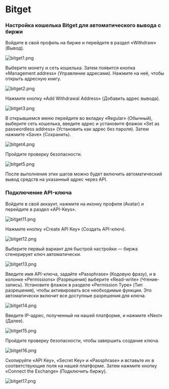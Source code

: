 # Bitget

### Настройка кошелька Bitget для автоматического вывода с биржи

Войдите в свой профиль на бирже и перейдите в раздел «Withdraw» (Вывод).

![bitget1.png](../../assets/images/exchanges/bitget/bitget1.png)

Выберите монету и сеть кошелька. Затем появится кнопка «Management address» (Управление адресами). Нажмите на неё, чтобы открыть адресную книгу.

![bitget2.png](../../assets/images/exchanges/bitget/bitget2.png)

Нажмите кнопку «Add Withdrawal Address» (Добавить адрес вывода).

![bitget3.png](../../assets/images/exchanges/bitget/bitget3.png)

В открывшемся меню перейдите во вкладку «Regular» (Обычный), выберите сеть кошелька, введите адрес и установите флажок «Set as passwordless address» (Установить как адрес без пароля). Затем нажмите «Save» (Сохранить).

![bitget4.png](../../assets/images/exchanges/bitget/bitget4.png)

Пройдите проверку безопасности.

![bitget5.png](../../assets/images/exchanges/bitget/bitget5.png)

После выполнения этих шагов можно будет включить автоматический вывод средств на указанный адрес через API.

### Подключение API-ключа

Войдите в свой аккаунт, нажмите на иконку профиля (Avatar) и перейдите в раздел «API-Keys».

![bitget11.png](../../assets/images/exchanges/bitget/bitget11.png)

Нажмите кнопку «Create API Key» (Создать API-ключ).

![bitget12.png](../../assets/images/exchanges/bitget/bitget12.png)

Выберите первый вариант для быстрой настройки — биржа сгенерирует ключ автоматически.

![bitget13.png](../../assets/images/exchanges/bitget/bitget13.png)

Введите имя API-ключа, задайте «Passphrase» (Кодовую фразу), и в колонке «Permissions» (Разрешения) выберите «Read-write» (Чтение-запись). Установите флажок в разделе «Permission Type» (Тип разрешения), чтобы активировать все необходимые функции. Это автоматически включит все доступные разрешения для ключа.

![bitget14.png](../../assets/images/exchanges/bitget/bitget14.png)

Введите IP-адрес, полученный на нашей платформе, и нажмите «Next» (Далее).

![bitget15.png](../../assets/images/exchanges/bitget/bitget15.png)

Пройдите проверку безопасности, чтобы завершить создание ключа.

![bitget16.png](../../assets/images/exchanges/bitget/bitget16.png)

Скопируйте «API Key», «Secret Key» и «Passphrase» и вставьте их в соответствующие поля на нашей платформе. Затем нажмите кнопку «Connect the Exchange» (Подключить биржу).

![bitget17.png](../../assets/images/exchanges/bitget/bitget17.png)
